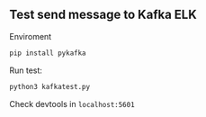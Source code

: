 ## Test send message to Kafka ELK

Enviroment

```bash
pip install pykafka
```

Run test: 

```python
python3 kafkatest.py
```

Check devtools in `localhost:5601`
